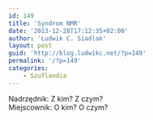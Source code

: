 ```yaml
---
id: 149
title: 'Syndrom NMR'
date: '2013-12-28T17:12:35+02:00'
author: 'Ludwik C. Siadlak'
layout: post
guid: 'http://blog.ludwikc.net/?p=149'
permalink: '/?p=149'
categories:
    - Szuflandia
---
```


Nadrzędnik: Z kim? Z czym?  
Miejscownik: O kim? O czym?